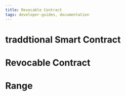 ```yaml
---
title: Revocable Contract
tags: developer-guides, documentation
---
```




# traddtional Smart Contract



# Revocable Contract


# Range